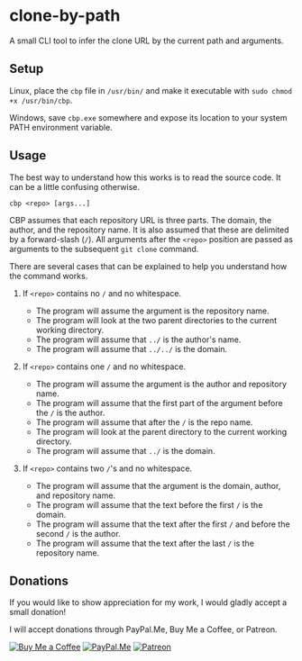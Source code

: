 # clone-by-path
A small CLI tool to infer the clone URL by the current path and arguments.

## Setup

Linux, place the `cbp` file in `/usr/bin/` and make it executable with `sudo chmod +x /usr/bin/cbp`.

Windows, save `cbp.exe` somewhere and expose its location to your system PATH environment variable.

## Usage

The best way to understand how this works is to read the source code. It can be a little confusing otherwise.

```
cbp <repo> [args...]
```

CBP assumes that each repository URL is three parts. The domain, the author, and the repository name.
It is also assumed that these are delimited by a forward-slash (`/`). All arguments after the `<repo>` position are passed as arguments to the subsequent `git clone` command.

There are several cases that can be explained to help you understand how the command works.

 1. If `<repo>` contains no `/` and no whitespace.
     - The program will assume the argument is the repository name.
     - The program will look at the two parent directories to the current working directory.
     - The program will assume that `../` is the author's name.
     - The program will assume that `../../` is the domain.
     
 2. If `<repo>` contains one `/` and no whitespace.
     - The program will assume the argument is the author and repository name.
     - The program will assume that the first part of the argument before the `/` is the author.
     - The program will assume that after the `/` is the repo name.
     - The program will look at the parent directory to the current working directory.
     - The program will assume that `../` is the domain.
 
 3. If `<repo>` contains two `/`'s and no whitespace.
     - The program will assume that the argument is the domain, author, and repository name.
     - The program will assume that the text before the first `/` is the domain.
     - The program will assume that the text after the first `/` and before the second `/` is the author.
     - The program will assume that the text after the last `/` is the repository name.

## Donations

If you would like to show appreciation for my work, I would gladly accept a small donation!

I will accept donations through PayPal.Me, Buy Me a Coffee, or Patreon.

[![Buy Me a Coffee](https://i.imgur.com/fN422E7.png)](https://buymeacoffee.com/spikespaz)
[![PayPal.Me](https://i.imgur.com/JWkunGi.png)](https://paypal.me/spikespaz)
[![Patreon](https://i.imgur.com/K05b2RO.png)](https://patreon.com/spikespaz)

